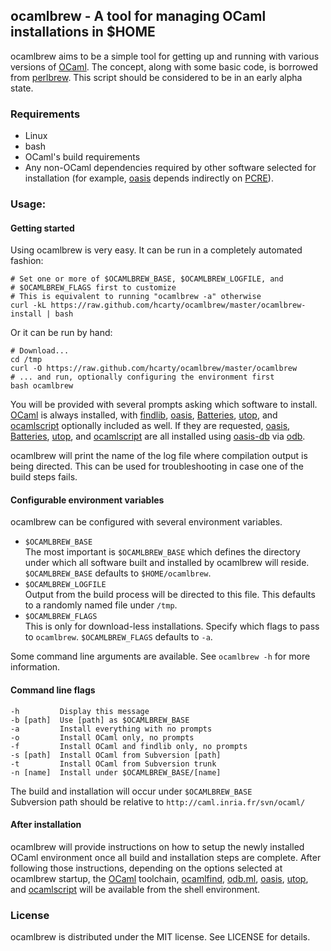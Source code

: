 ## ocamlbrew - A tool for managing OCaml installations in $HOME

ocamlbrew aims to be a simple tool for getting up and running with various
versions of [OCaml][].  The concept, along with some basic code, is borrowed
from [perlbrew][].  This script should be considered to be in an early alpha
state.

### Requirements

* Linux
* bash
* OCaml's build requirements
* Any non-OCaml dependencies required by other software selected for
  installation (for example, [oasis][] depends indirectly on [PCRE][]).

### Usage:

#### Getting started

Using ocamlbrew is very easy.  It can be run in a completely automated fashion:

    # Set one or more of $OCAMLBREW_BASE, $OCAMLBREW_LOGFILE, and
    # $OCAMLBREW_FLAGS first to customize
    # This is equivalent to running "ocamlbrew -a" otherwise
    curl -kL https://raw.github.com/hcarty/ocamlbrew/master/ocamlbrew-install | bash

Or it can be run by hand:

    # Download...
    cd /tmp
    curl -O https://raw.github.com/hcarty/ocamlbrew/master/ocamlbrew
    # ... and run, optionally configuring the environment first
    bash ocamlbrew

You will be provided with several prompts asking which software to install.
[OCaml][] is always installed, with [findlib][], [oasis][], [Batteries][],
[utop][], and [ocamlscript][] optionally included as well.  If they are
requested, [oasis][], [Batteries][], [utop][], and [ocamlscript][] are all
installed using [oasis-db][] via [odb][].

ocamlbrew will print the name of the log file where compilation output is being
directed.  This can be used for troubleshooting in case one of the build steps
fails.

#### Configurable environment variables

ocamlbrew can be configured with several environment variables.

* `$OCAMLBREW_BASE`  
  The most important is `$OCAMLBREW_BASE` which defines the directory under
  which all software built and installed by ocamlbrew will reside.
  `$OCAMLBREW_BASE` defaults to `$HOME/ocamlbrew`.
* `$OCAMLBREW_LOGFILE`  
  Output from the build process will be directed to this file.  This defaults
  to a randomly named file under `/tmp`.
* `$OCAMLBREW_FLAGS`  
  This is only for download-less installations.  Specify which flags to pass to
  `ocamlbrew`.  `$OCAMLBREW_FLAGS` defaults to `-a`.

Some command line arguments are available.  See `ocamlbrew -h` for more
information.

#### Command line flags
    -h         Display this message
    -b [path]  Use [path] as $OCAMLBREW_BASE
    -a         Install everything with no prompts
    -o         Install OCaml only, no prompts
    -f         Install OCaml and findlib only, no prompts
    -s [path]  Install OCaml from Subversion [path]
    -t         Install OCaml from Subversion trunk
    -n [name]  Install under $OCAMLBREW_BASE/[name]

The build and installation will occur under `$OCAMLBREW_BASE`  
Subversion path should be relative to `http://caml.inria.fr/svn/ocaml/`

#### After installation

ocamlbrew will provide instructions on how to setup the newly installed OCaml
environment once all build and installation steps are complete.  After
following those instructions, depending on the options selected at ocamlbrew
startup, the [OCaml][] toolchain, [ocamlfind][findlib], [odb.ml][odb],
[oasis][], [utop][], and [ocamlscript][] will be available from the shell
environment.

### License

ocamlbrew is distributed under the MIT license.  See LICENSE for details.

[OCaml]: http://caml.inria.fr/ocaml/release.en.html
[findlib]: http://projects.camlcity.org/projects/findlib.html
[odb]: https://github.com/thelema/odb
[oasis]: http://oasis.forge.ocamlcore.org/
[oasis-db]: http://oasis.ocamlcore.org/dev/home
[Batteries]: http://batteries.forge.ocamlcore.org/
[React]: http://erratique.ch/software/react
[Lwt]: http://ocsigen.org/lwt/
[utop]: http://forge.ocamlcore.org/projects/utop/
[ocamlscript]: http://martin.jambon.free.fr/ocamlscript.html
[perlbrew]: http://search.cpan.org/~gugod/App-perlbrew/bin/perlbrew
[PCRE]: http://www.pcre.org/
